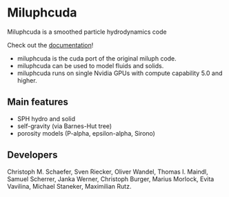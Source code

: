 # Miluphcuda

Miluphcuda is a smoothed particle hydrodynamics code

Check out the [documentation](https://christophmschaefer.github.io/miluphcuda/index.html)!

* miluphcuda is the cuda port of the original miluph code.
* miluphcuda can be used to model fluids and solids. 
* miluphcuda runs on single Nvidia GPUs with compute capability 5.0 and higher.


## Main features

* SPH hydro and solid
* self-gravity (via Barnes-Hut tree)
* porosity models (P-alpha, epsilon-alpha, Sirono)


## Developers

Christoph M. Schaefer,
Sven Riecker,
Oliver Wandel,
Thomas I. Maindl,
Samuel Scherrer,
Janka Werner,
Christoph Burger,
Marius Morlock,
Evita Vavilina,
Michael Staneker,
Maximilian Rutz.

